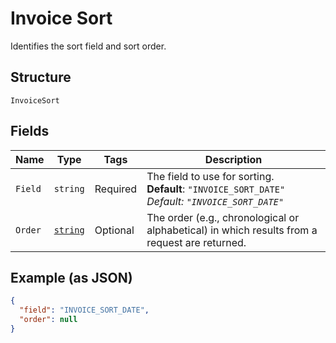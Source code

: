 
# Invoice Sort

Identifies the sort field and sort order.

## Structure

`InvoiceSort`

## Fields

| Name | Type | Tags | Description |
|  --- | --- | --- | --- |
| `Field` | `string` | Required | The field to use for sorting.<br>**Default**: `"INVOICE_SORT_DATE"`<br>*Default: `"INVOICE_SORT_DATE"`* |
| `Order` | [`string`](/doc/models/sort-order.md) | Optional | The order (e.g., chronological or alphabetical) in which results from a request are returned. |

## Example (as JSON)

```json
{
  "field": "INVOICE_SORT_DATE",
  "order": null
}
```

